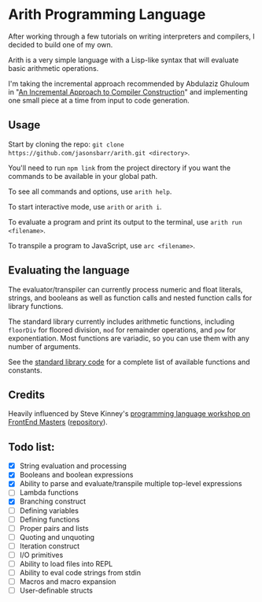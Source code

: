# Arith Programming Language

After working through a few tutorials on writing interpreters and compilers, I decided to build one of my own.

Arith is a very simple language with a Lisp-like syntax that will evaluate basic arithmetic operations.

I'm taking the incremental approach recommended by Abdulaziz Ghuloum in "[An Incremental Approach to Compiler Construction](http://scheme2006.cs.uchicago.edu/11-ghuloum.pdf)" and implementing one small piece at a time from input to code generation.

## Usage

Start by cloning the repo: `git clone https://github.com/jasonsbarr/arith.git <directory>`.

You'll need to run `npm link` from the project directory if you want the commands to be available in your global path.

To see all commands and options, use `arith help`.

To start interactive mode, use `arith` or `arith i`.

To evaluate a program and print its output to the terminal, use `arith run <filename>`.

To transpile a program to JavaScript, use `arc <filename>`.

## Evaluating the language

The evaluator/transpiler can currently process numeric and float literals, strings, and booleans as well as function calls and nested function calls for library functions.

The standard library currently includes arithmetic functions, including `floorDiv` for floored division, `mod` for remainder operations, and `pow` for exponentiation. Most functions are variadic, so you can use them with any number of arguments.

See the [standard library code](./src/stdlib.js) for a complete list of available functions and constants.

## Credits

Heavily influenced by Steve Kinney's [programming language workshop on FrontEnd Masters](https://frontendmasters.com/courses/programming-language/) ([repository](https://github.com/stevekinney/dropbear)).

## Todo list:

- [x] String evaluation and processing
- [x] Booleans and boolean expressions
- [x] Ability to parse and evaluate/transpile multiple top-level expressions
- [ ] Lambda functions
- [x] Branching construct
- [ ] Defining variables
- [ ] Defining functions
- [ ] Proper pairs and lists
- [ ] Quoting and unquoting
- [ ] Iteration construct
- [ ] I/O primitives
- [ ] Ability to load files into REPL
- [ ] Ability to eval code strings from stdin
- [ ] Macros and macro expansion
- [ ] User-definable structs
